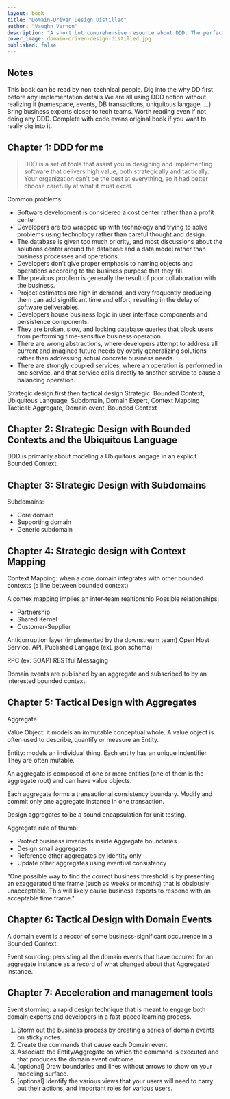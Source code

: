 ```yaml
---
layout: book
title: "Domain-Driven Design Distilled"
author: "Vaughn Vernon"
description: "A short but comprehensive resource about DDD. The perfect book to get familiarized with this approach."
cover_image: domain-driven-design-distilled.jpg
published: false
---
```



## Notes

This book can be read by non-technical people.
Dig into the why DD first before any implementation details
We are all using DDD notion without realizing it (namespace, events, DB transactions, uniquitous langage, ...)
Bring business experts closer to tech teams.
Worth reading even if not doing any DDD.
Complete with code evans original book if you want to really dig into it.


## Chapter 1: DDD for me

> DDD is a set of tools that assist you in designing and implementing software that delivers high value, both strategically and tactically. Your organization can't be the best at everything, so it had better choose carefully at what it must excel.

Common problems:

* Software development is considered a cost center rather than a profit center.
* Developers are too wrapped up with technology and trying to solve problems using technology rather than careful thought and design.
* The database is given too much priority, and most discussions about the solutions center around the database and a data model rather than business processes and operations.
* Developers don't give proper emphasis to naming objects and operations according to the business purpose that they fill.
* The previous problem is generally the result of poor collaboration with the business.
* Project estimates are high in demand, and very frequently producing them can add significant time and effort, resulting in the delay of software deliverables.
* Developers house business logic in user interface components and persistence components.
* They are broken, slow, and locking database queries that block users from performing time-sensitive business operation
* There are wrong abstractions, where developers attempt to address all current and imagined future needs by overly generalizing solutions rather than addressing actual concrete business needs.
* There are strongly coupled services, where an operation is performed in one service, and that service calls directly to another service to cause a balancing operation.

Strategic design first then tactical design
Strategic: Bounded Context, Ubiquitous Language, Subdomain, Domain Expert, Context Mapping
Tactical: Aggregate, Domain event, Bounded Context

## Chapter 2: Strategic Design with Bounded Contexts and the Ubiquitous Language

DDD is primarily about modeling a Ubiquitous langage in an explicit Bounded Context.

## Chapter 3: Strategic Design with Subdomains

Subdomains:
* Core domain
* Supporting domain
* Generic subdomain

## Chapter 4: Strategic design with Context Mapping

Context Mapping: when a core domain integrates with other bounded contexts (a line between bounded context)

A contex mapping implies an inter-team realtionship
Possible relationships:
* Partnership
* Shared Kernel
* Customer-Supplier

Anticorruption layer (implemented by the downstream team)
Open Host Service. API, Published Langage (exL json schema)

RPC (ex: SOAP)
RESTful
Messaging

Domain events are published by an aggregate and subscribed to by an interested bounded context.

## Chapter 5: Tactical Design with Aggregates

Aggregate

Value Object: it models an immutable conceptual whole. A value object is often used to describe, quantify or measure an Entity.

Entity: models an individual thing. Each entity has an unique indentifier. They are often mutable.

An aggregate is composed of one or more entities (one of them is the aggregate root) and can have value objects.

Each aggregate forms a transactional consistency boundary. Modify and commit only one aggregate instance in one transaction.

Design aggregates to be a sound encapsulation for unit testing.

Aggregate rule of thumb:
* Protect business invariants inside Aggregate boundaries
* Design small aggregates
* Reference other aggregates by identity only
* Update other aggregates using eventual consistency

"One possible way to find the correct business threshold is by presenting an exaggerated time frame (such as weeks or months) that is obsiously unacceptable. This will likely cause business experts to respond with an acceptable time frame."

## Chapter 6: Tactical Design with Domain Events

A domain event is a reccor of some business-significant occurrence in a Bounded Context.

Event sourcing: persisting all the domain events that have occured for an aggregate instance as a record of what changed about that Aggregated instance.

## Chapter 7: Acceleration and management tools

Event storming: a rapid design technique that is meant to engage both domain experts and developers in a fast-paced learning process.
1. Storm out the business process by creating a series of domain events on sticky notes.
2. Create the commands that cause each Domain event.
3. Associate the Entity/Aggregate on which the command is executed and that produces the domain event outcome.
4. [optional] Draw boundaries and lines without arrows to show on your modeling surface.
5. [optional] Identify the various views that your users will need to carry out their actions, and important roles for various users.
